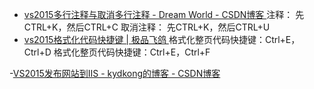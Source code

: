 

- [vs2015多行注释与取消多行注释 - Dream World - CSDN博客 ](http://blog.csdn.net/sinat_27456831/article/details/50808056)
注释： 先CTRL+K，然后CTRL+C 
取消注释： 先CTRL+K，然后CTRL+U
- [vs2015格式化代码快捷键 | 极品飞鸽 ](http://feiger.cn/?p=4719)
格式化整页代码快捷键：Ctrl+E，Ctrl+D
格式化整页代码快捷键：Ctrl+E，Ctrl+F


-[VS2015发布网站到IIS - kydkong的博客 - CSDN博客 ](http://blog.csdn.net/kydkong/article/details/49563193?locationNum=4&fps=1)